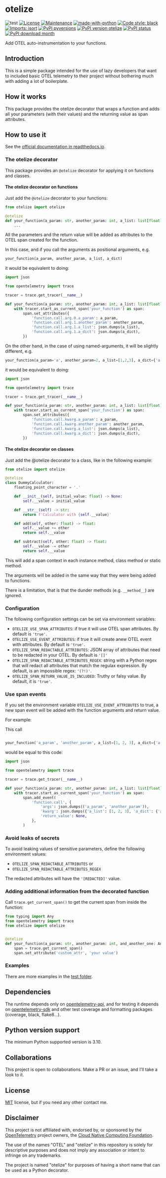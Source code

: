 # otelize

![test](https://github.com/diegojromerolopez/otelize/actions/workflows/test.yml/badge.svg)
[![License](https://img.shields.io/badge/License-MIT-blue.svg)](https://opensource.org/licenses/MIT)
[![Maintenance](https://img.shields.io/badge/Maintained%3F-yes-green.svg)](https://github.com/diegojromerolopez/otelize/graphs/commit-activity)
[![made-with-python](https://img.shields.io/badge/Made%20with-Python-1f425f.svg)](https://www.python.org/)
[![Code style: black](https://img.shields.io/badge/code%20style-black-000000.svg)](https://github.com/psf/black)
[![Imports: isort](https://img.shields.io/badge/%20imports-isort-%231674b1?style=flat&labelColor=ef8336)](https://pycqa.github.io/isort/)
[![PyPI pyversions](https://img.shields.io/pypi/pyversions/otelize.svg)](https://pypi.python.org/pypi/otelize/)
[![PyPI version otelize](https://badge.fury.io/py/otelize.svg)](https://pypi.python.org/pypi/otelize/)
[![PyPI status](https://img.shields.io/pypi/status/otelize.svg)](https://pypi.python.org/pypi/otelize/)
[![PyPI download month](https://img.shields.io/pypi/dm/otelize.svg)](https://pypi.python.org/pypi/otelize/)

Add OTEL auto-instrumentation to your functions.

## Introduction
This is a simple package intended for the use of lazy developers that want to included basic OTEL telemetry to their
project without bothering much with adding a lot of boilerplate. 

## How it works
This package provides the otelize decorator that wraps a function and adds all your parameters (with their values) and
the returning value as span attributes. 

## How to use it

See the [official documentation in readthedocs.io](https://otelize.readthedocs.io/en/latest/).

### The otelize decorator

This package provides an `@otelize` decorator for applying it on functions and classes.

#### The otelize decorator on functions

Just add the `@otelize` decorator to your functions:

```python
from otelize import otelize

@otelize
def your_function(a_param: str, another_param: int, a_list: list[float], a_dict: dict[str, str]):
    ...
```

All the parameters and the return value will be added as attributes to the OTEL span created for the function.

In this case, and if you call the arguments as positional arguments, e.g.

```python
your_function(a_param, another_param, a_list, a_dict)
```

it would be equivalent to doing:

```python
import json

from opentelemetry import trace

tracer = trace.get_tracer(__name__)

def your_function(a_param: str, another_param: int, a_list: list[float], a_dict: dict[str, str]):
    with tracer.start_as_current_span('your_function') as span:
        span.set_attributes({
            'function.call.arg.0.a_param': a_param,
            'function.call.arg.1.another_param': another_param,
            'function.call.arg.1.a_list': json.dumps(a_list),
            'function.call.arg.1.a_dict': json.dumps(a_dict),
        })
```

On the other hand, in the case of using named-arguments, it will be slightly different, e.g.

```python
your_function(a_param='a', another_param=2, a_list=[1,2,3], a_dict={'a': 1})
```

it would be equivalent to doing:

```python
import json

from opentelemetry import trace

tracer = trace.get_tracer(__name__)

def your_function(a_param: str, another_param: int, a_list: list[float], a_dict: dict[str, str]):
    with tracer.start_as_current_span('your_function') as span:
        span.set_attributes({
            'function.call.kwarg.a_param': a_param,
            'function.call.kwarg.another_param': another_param,
            'function.call.kwarg.a_list': json.dumps(a_list),
            'function.call.kwarg.a_dict': json.dumps(a_dict),
        })
```

#### The otelize decorator on classes

Just add the @otelize decorator to a class, like in the following example:

```python
from otelize import otelize

@otelize
class DummyCalculator:
    floating_point_character = '.'

    def __init__(self, initial_value: float) -> None:
        self.__value = initial_value

    def __str__(self) -> str:
        return f'Calculator with {self.__value}'

    def add(self, other: float) -> float:
        self.__value += other
        return self.__value

    def subtract(self, other: float) -> float:
        self.__value -= other
        return self.__value
```

This will add a span context in each instance method, class method or static method.

The arguments will be added in the same way that they were being added to functions.

There is a limitation, that is that the dunder methods (e.g. `__method__`) are ignored.

### Configuration

The following configuration settings can be set via environment variables:

- `OTELIZE_USE_SPAN_ATTRIBUTES`: if true it will use OTEL span attributes. By default is `'true'`.
- `OTELIZE_USE_EVENT_ATTRIBUTES`: if true it will create anew OTEL event with attributes. By default is `'true'`.
- `OTELIZE_SPAN_REDACTABLE_ATTRIBUTES`: JSON array of attributes that need to be redacted in your OTEL. By default is `'[]'`
- `OTELIZE_SPAN_REDACTABLE_ATTRIBUTES_REGEX`: string with a Python regex that will redact all attributes that match the regulax expression. By default, is an impossible regex: `'(?!)'`.
- `OTELIZE_SPAN_RETURN_VALUE_IS_INCLUDED`: Truthy or falsy value. By default, it is `'true'`.

### Use span events

If you set the environment variable `OTELIZE_USE_EVENT_ATTRIBUTES` to true, a new span event will be added with the
function arguments and return value.

For example:

This call

```python

your_function('a_param', 'another_param', a_list=[1, 2, 3], a_dict={'a': 'a'})

```

would be equal to this code:

```python
import json

from opentelemetry import trace

tracer = trace.get_tracer(__name__)

def your_function(a_param: str, another_param: int, a_list: list[float], a_dict: dict[str, str]):
    with tracer.start_as_current_span('your_function') as span:
        span.add_event(
            'function.call', {
                'args': json.dumps(('a_param', 'another_param')),
                'kwarg': json.dumps({'a_list': [1, 2, 3], 'a_dict': {'a': 'a'}}),
                'return_value': None,
            },
        )
```

### Avoid leaks of secrets

To avoid leaking values of sensitive parameters, define the following environment values:

- `OTELIZE_SPAN_REDACTABLE_ATTRIBUTES` or
- `OTELIZE_SPAN_REDACTABLE_ATTRIBUTES_REGEX`

The redacted attributes will have the `'[REDACTED]'` value.

### Adding additional information from the decorated function

Call `trace.get_current_span()` to get the current span from inside the function:

```python
from typing import Any
from opentelemetry import trace
from otelize import otelize


@otelize
def your_function(a_param: str, another_param: int, and_another_one: Any):
    span = trace.get_current_span()
    span.set_attribute('custom_attr', 'your value')
```

### Examples
There are more examples in the [test folder](otelize/tests).

## Dependencies
The runtime depends only on [opentelemetry-api](https://pypi.org/project/opentelemetry-api/), and for testing
it depends on [opentelemetry-sdk](https://pypi.org/project/opentelemetry-sdk/) and other test coverage and
formatting packages (coverage, black, flake8...).

## Python version support
The minimum Python supported version is 3.10.

## Collaborations
This project is open to collaborations. Make a PR or an issue,
and I'll take a look to it.

## License
[MIT](LICENSE) license, but if you need any other contact me.

## Disclaimer
This project is not affiliated with, endorsed by, or sponsored by
the [OpenTelemetry](https://opentelemetry.io/) project owners,
the [Cloud Native Computing Foundation](https://www.cncf.io/).

The use of the names "OTEL" and "otelize"
in this repository is solely for descriptive purposes
and does not imply any association or intent to infringe
on any trademarks.

The project is named "otelize" for purposes of having
a short name that can be used as a Python decorator.
